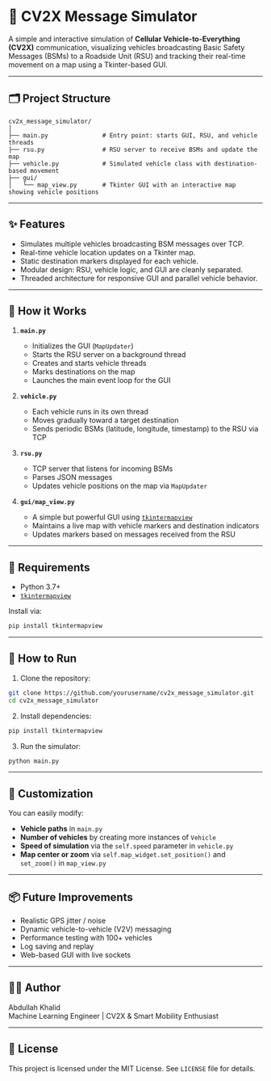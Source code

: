 # 🚗 CV2X Message Simulator

A simple and interactive simulation of **Cellular Vehicle-to-Everything (CV2X)** communication, visualizing vehicles broadcasting Basic Safety Messages (BSMs) to a Roadside Unit (RSU) and tracking their real-time movement on a map using a Tkinter-based GUI.

---

## 🗂 Project Structure

```
cv2x_message_simulator/
│
├── main.py               # Entry point: starts GUI, RSU, and vehicle threads
├── rsu.py                # RSU server to receive BSMs and update the map
├── vehicle.py            # Simulated vehicle class with destination-based movement
├── gui/
│   └── map_view.py       # Tkinter GUI with an interactive map showing vehicle positions
```

---

## ✨ Features

- Simulates multiple vehicles broadcasting BSM messages over TCP.
- Real-time vehicle location updates on a Tkinter map.
- Static destination markers displayed for each vehicle.
- Modular design: RSU, vehicle logic, and GUI are cleanly separated.
- Threaded architecture for responsive GUI and parallel vehicle behavior.

---

## 🧠 How it Works

1. **`main.py`**
   - Initializes the GUI (`MapUpdater`)
   - Starts the RSU server on a background thread
   - Creates and starts vehicle threads
   - Marks destinations on the map
   - Launches the main event loop for the GUI

2. **`vehicle.py`**
   - Each vehicle runs in its own thread
   - Moves gradually toward a target destination
   - Sends periodic BSMs (latitude, longitude, timestamp) to the RSU via TCP

3. **`rsu.py`**
   - TCP server that listens for incoming BSMs
   - Parses JSON messages
   - Updates vehicle positions on the map via `MapUpdater`

4. **`gui/map_view.py`**
   - A simple but powerful GUI using [`tkintermapview`](https://github.com/TomSchimansky/TkinterMapView)
   - Maintains a live map with vehicle markers and destination indicators
   - Updates markers based on messages received from the RSU

---

## 🧪 Requirements

- Python 3.7+
- [`tkintermapview`](https://github.com/TomSchimansky/TkinterMapView)

Install via:

```bash
pip install tkintermapview
```

---

## 🚀 How to Run

1. Clone the repository:

```bash
git clone https://github.com/yourusername/cv2x_message_simulator.git
cd cv2x_message_simulator
```

2. Install dependencies:

```bash
pip install tkintermapview
```

3. Run the simulator:

```bash
python main.py
```


---

## 🔧 Customization

You can easily modify:

- **Vehicle paths** in `main.py`
- **Number of vehicles** by creating more instances of `Vehicle`
- **Speed of simulation** via the `self.speed` parameter in `vehicle.py`
- **Map center or zoom** via `self.map_widget.set_position()` and `set_zoom()` in `map_view.py`

---

## 📦 Future Improvements

- Realistic GPS jitter / noise
- Dynamic vehicle-to-vehicle (V2V) messaging
- Performance testing with 100+ vehicles
- Log saving and replay
- Web-based GUI with live sockets

---

## 👨‍💻 Author

Abdullah Khalid  
Machine Learning Engineer | CV2X & Smart Mobility Enthusiast

---

## 📝 License

This project is licensed under the MIT License. See `LICENSE` file for details.
